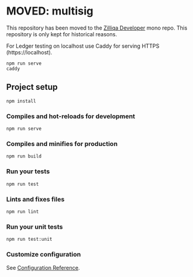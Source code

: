# MOVED: multisig

This repository has been moved to the [Zilliqa Developer](https://github.com/Zilliqa/zilliqa-developer) mono repo. This repository is only kept for historical reasons.

For Ledger testing on localhost use Caddy for serving HTTPS (https://localhost).
```
npm run serve
caddy
```

## Project setup
```
npm install
```

### Compiles and hot-reloads for development
```
npm run serve
```

### Compiles and minifies for production
```
npm run build
```

### Run your tests
```
npm run test
```

### Lints and fixes files
```
npm run lint
```

### Run your unit tests
```
npm run test:unit
```

### Customize configuration
See [Configuration Reference](https://cli.vuejs.org/config/).
